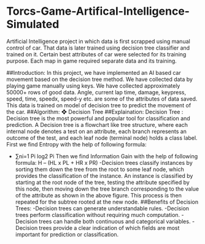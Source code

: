 # Torcs-Game-Artifical-Intelligence-Simulated
Artificial Intelligence project in which data is first scrapped using manual control of car. That data is later trained using decision tree classifier and trained on it. Certain best attributes of car were selected for its training purpose. Each map in game required separate data and its training.

##Introduction:
In this project, we have implemented an AI based car movement based on the decision tree method. 
We have collected data by playing game manually using keys. We have collected approximately 
50000+ rows of good data. Angle, current lap time, damage, keypress, speed, time, speedx, speed-y
etc. are some of the attributes of data saved. This data is trained on model of decision tree to predict 
the movement of the car.
##Algorithm:
❖ Decision Tree
##Explaination:
Decision Tree : Decision tree is the most powerful and popular tool for classification and 
prediction. A Decision tree is a flowchart like tree structure, where each internal node 
denotes a test on an attribute, each branch represents an outcome of the test, and each 
leaf node (terminal node) holds a class label.
First we find Entropy with the help of following formula:
- ∑ni=1 Pi log2 Pi
Then we find Information Gain with the help of following formula:
H – (HL x PL + HR x PR)
-Decision trees classify instances by sorting them down the tree from the root to some leaf 
node, which provides the classification of the instance. An instance is classified by starting at 
the root node of the tree, testing the attribute specified by this node, then moving down the 
tree branch corresponding to the value of the attribute as shown in the above figure. This 
process is then repeated for the subtree rooted at the new node. 
##Benefits of Decision Trees:
-Decision trees can generate understandable rules.
-Decision trees perform classification without requiring much computation.
-Decision trees can handle both continuous and categorical variables.
-Decision trees provide a clear indication of which fields are most important for prediction or 
classification.
